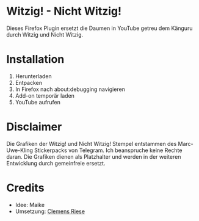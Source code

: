 # Witzig! - Nicht Witzig!
Dieses Firefox Plugin ersetzt die Daumen in YouTube getreu dem Känguru durch Witzig und Nicht Witzig.

# Installation
1. Herunterladen
2. Entpacken
3. In Firefox nach about:debugging navigieren
4. Add-on temporär laden
5. YouTube aufrufen

# Disclaimer
Die Grafiken der Witzig! und Nicht Witzig! Stempel entstammen des Marc-Uwe-Kling Stickerpacks von Telegram. Ich beanspruche keine Rechte daran.
Die Grafiken dienen als Platzhalter und werden in der weiteren Entwicklung durch gemeinfreie ersetzt.

# Credits
- Idee: Maike
- Umsetzung: [Clemens Riese](https://clerie.de)
